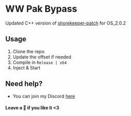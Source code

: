 # WW Pak Bypass
Updated C++ version of [shorekeeper-patch](https://github.com/thexeondev/shorekeeper-patch) for OS_2.0.2

## Usage
1. Clone the repo
2. Update the offset if needed
3. Compile in `Release | x64`
4. Inject & Start

## Need help?
- You can join my Discord [here](https://hellokittyfan48.github.io/)

#### Leave a 🌟 if you like it <3
